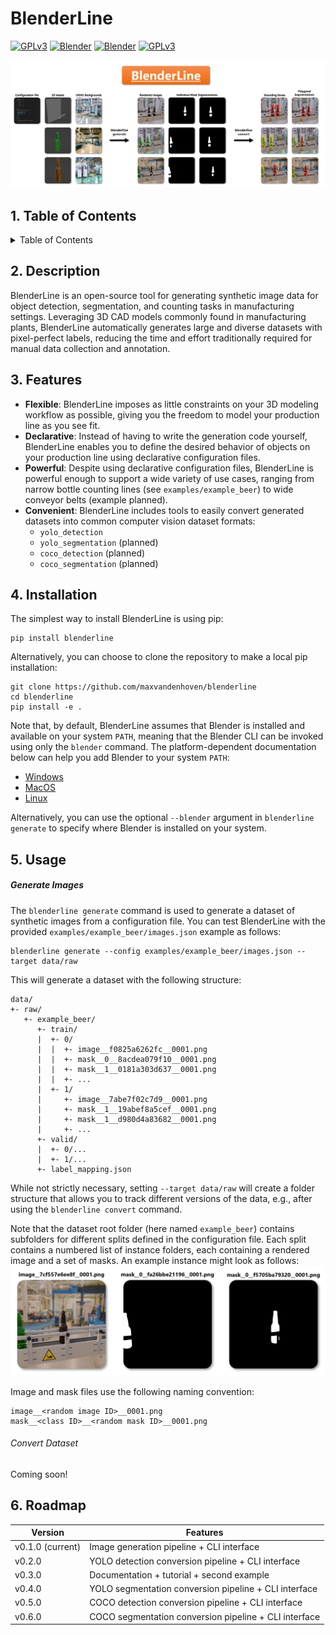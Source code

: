 # BlenderLine

[![GPLv3](https://img.shields.io/static/v1?message=GPLv3&color=blue&label=License&style=flat)](https://www.gnu.org/licenses/gpl-3.0)
[![Blender](https://img.shields.io/static/v1?message=3.10%2B&logo=python&color=blue&logoColor=white&label=Python&style=flat)](https://www.python.org/)
[![Blender](https://img.shields.io/static/v1?message=3.4%2B&logo=blender&color=orange&logoColor=white&label=Blender&style=flat)](https://www.blender.org/)
[![GPLv3](https://img.shields.io/static/v1?message=black&color=black&label=Code%20style&style=flat)](https://github.com/psf/black)


![](https://github.com/maxvandenhoven/blenderline/blob/main/img/workflow.png?raw=true)

## 1. Table of Contents
<details>
<summary> Table of Contents </summary>

- [1. Table of Contents](#1-table-of-contents)
- [2. Description](#2-description)
- [3. Features](#3-features)
- [4. Installation](#4-installation)
- [5. Usage](#5-usage)
- [6. Roadmap](#6-roadmap)

</details>


## 2. Description
BlenderLine is an open-source tool for generating synthetic image data for object detection, segmentation, and counting tasks in manufacturing settings. Leveraging 3D CAD models commonly found in manufacturing plants, BlenderLine automatically generates large and diverse datasets with pixel-perfect labels, reducing the time and effort traditionally required for manual data collection and annotation.


## 3. Features
- **Flexible**: BlenderLine imposes as little constraints on your 3D modeling workflow as possible, giving you the freedom to model your production line as you see fit.
- **Declarative**: Instead of having to write the generation code yourself, BlenderLine enables you to define the desired behavior of objects on your production line using declarative configuration files. 
- **Powerful**: Despite using declarative configuration files, BlenderLine is powerful enough to support a wide variety of use cases, ranging from narrow bottle counting lines (see `examples/example_beer`) to wide conveyor belts (example planned).
- **Convenient**: BlenderLine includes tools to easily convert generated datasets into common computer vision dataset formats:
  - `yolo_detection`
  - `yolo_segmentation` (planned)
  - `coco_detection` (planned)
  - `coco_segmentation` (planned)


## 4. Installation
The simplest way to install BlenderLine is using pip:
```
pip install blenderline
```

Alternatively, you can choose to clone the repository to make a local pip installation:
```
git clone https://github.com/maxvandenhoven/blenderline
cd blenderline
pip install -e .
```

Note that, by default, BlenderLine assumes that Blender is installed and available on your system `PATH`, meaning that the Blender CLI can be invoked using only the `blender` command. The platform-dependent documentation below can help you add Blender to your system `PATH`:
- [Windows](https://docs.blender.org/manual/en/latest/advanced/command_line/launch/windows.html)
- [MacOS](https://docs.blender.org/manual/en/latest/advanced/command_line/launch/macos.html)
- [Linux](https://docs.blender.org/manual/en/latest/advanced/command_line/launch/linux.html)

Alternatively, you can use the optional `--blender` argument in `blenderline generate` to specify where Blender is installed on your system.

## 5. Usage
##### Generate Images
The `blenderline generate` command is used to generate a dataset of synthetic images from a configuration file. You can test BlenderLine with the provided `examples/example_beer/images.json` example as follows:
```
blenderline generate --config examples/example_beer/images.json --target data/raw
```

This will generate a dataset with the following structure:
```
data/
+- raw/
   +- example_beer/
      +- train/
      |  +- 0/
      |  |  +- image__f0825a6262fc__0001.png
      |  |  +- mask__0__8acdea079f10__0001.png
      |  |  +- mask__1__0181a303d637__0001.png
      |  |  +- ...
      |  +- 1/
      |     +- image__7abe7f02c7d9__0001.png
      |     +- mask__1__19abef8a5cef__0001.png
      |     +- mask__1__d980d4a83682__0001.png
      |     +- ...
      +- valid/
      |  +- 0/...
      |  +- 1/...
      +- label_mapping.json

```

While not strictly necessary, setting `--target data/raw` will create a folder structure that allows you to track different versions of the data, e.g., after using the `blenderline convert` command. 

Note that the dataset root folder (here named `example_beer`) contains subfolders for different splits defined in the configuration file. Each split contains a numbered list of instance folders, each containing a rendered image and a set of masks. An example instance might look as follows:
![](https://github.com/maxvandenhoven/blenderline/blob/main/img/example-instance.png?raw=true)


Image and mask files use the following naming convention:
```
image__<random image ID>__0001.png
mask__<class ID>__<random mask ID>__0001.png
```

###### Convert Dataset 
Coming soon!



## 6. Roadmap
| **Version**      | **Features**                                          |
|------------------|-------------------------------------------------------|
| v0.1.0 (current) | Image generation pipeline + CLI interface             |
| v0.2.0           | YOLO detection conversion pipeline + CLI interface    |
| v0.3.0           | Documentation + tutorial + second example             |
| v0.4.0           | YOLO segmentation conversion pipeline + CLI interface |
| v0.5.0           | COCO detection conversion pipeline + CLI interface    |
| v0.6.0           | COCO segmentation conversion pipeline + CLI interface |
